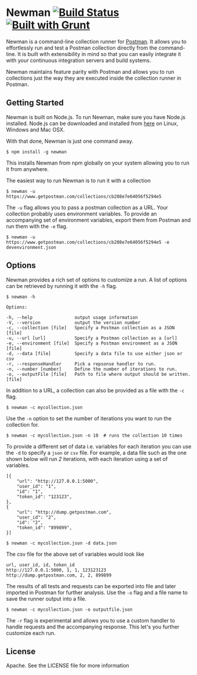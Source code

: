 Newman [![Build Status](https://travis-ci.org/a85/Newman.svg?branch=master)](https://travis-ci.org/a85/Newman) [![Built with Grunt](https://cdn.gruntjs.com/builtwith.png)](http://gruntjs.com/)
======

Newman is a command-line collection runner for [Postman](http://getpostman.com). It allows you to effortlessly run and test a Postman collection directly from the command-line. It is built with extensibility in mind so that you can easily integrate it with your continuous integration servers and build systems.

Newman maintains feature parity with Postman and allows you to run collections just the way they are executed inside the collection runner in Postman.

## Getting Started
Newman is built on Node.js. To run Newman, make sure you have Node.js installed. Node.js can be downloaded and installed from [here](http://nodejs.org/download/) on Linux, Windows and Mac OSX.

With that done, Newman is just one command away. 
```
$ npm install -g newman
```
This installs Newman from npm globally on your system allowing you to run it from anywhere.

The easiest way to run Newman is to run it with a collection
```
$ newman -u https://www.getpostman.com/collections/cb208e7e64056f5294e5
```
The `-u` flag allows you to pass a postman collection as a URL. Your collection probably uses environment variables. To provide an accompanying set of environment variables, export them from Postman and run them with the `-e` flag.
```
$ newman -u https://www.getpostman.com/collections/cb208e7e64056f5294e5 -e devenvironment.json
```

## Options
Newman provides a rich set of options to customize a run. A list of options can be retrieved by running it with the `-h` flag.

```
$ newman -h

Options:

-h, --help                output usage information
-V, --version             output the version number
-c, --collection [file]   Specify a Postman collection as a JSON [file]
-u, --url [url]           Specify a Postman collection as a [url]
-e, --environment [file]  Specify a Postman environment as a JSON [file]
-d, --data [file]         Specify a data file to use either json or csv
-r, --responseHandler     Pick a repsonse handler to run.
-n, --number [number]     Define the number of iterations to run.
-o, --outputFile [file]   Path to file where output should be written. [file]
```

In addition to a URL, a collection can also be provided as a file with the `-c` flag.

```
$ newman -c mycollection.json
```

Use the `-n` option to set the number of iterations you want to run the collection for.

```
$ newman -c mycollection.json -n 10  # runs the collection 10 times
```

To provide a different set of data i.e. variables for each iteration you can use the `-d` to specify a `json` or `csv` file. For example, a data file such as the one shown below will run *2* iterations, with each iteration using a set of variables.
```
[{
	"url": "http://127.0.0.1:5000",
	"user_id": "1",
	"id": "1",
	"token_id": "123123",
},
{
	"url": "http://dump.getpostman.com",
	"user_id": "2",
	"id": "2",
	"token_id": "899899",
}]
```

```
$ newman -c mycollection.json -d data.json
```

The csv file for the above set of variables would look like 
```
url, user_id, id, token_id
http://127.0.0.1:5000, 1, 1, 123123123
http://dump.getpostman.com, 2, 2, 899899
```

The results of all tests and requests can be exported into file and later imported in Postman for further analysis. Use the `-o` flag and a file name to save the runner output into a file.

```
$ newman -c mycollection.json -o outputfile.json
```

The `-r` flag is experimental and allows you to use a custom handler to handle requests and the accompanying response. This let's you further customize each run.

## License
Apache. See the LICENSE file for more information
